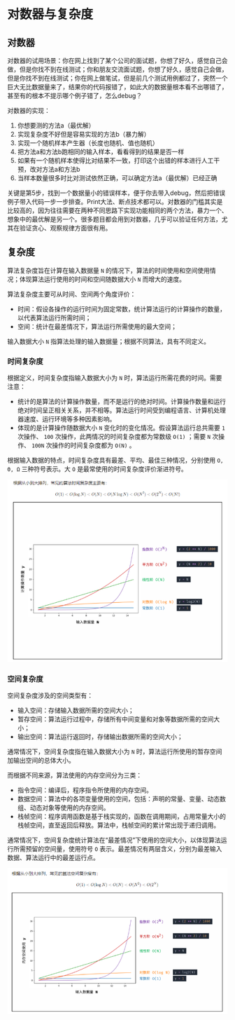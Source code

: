 # 对数器与复杂度

## 对数器

对数器的试用场景：你在网上找到了某个公司的面试题，你想了好久，感觉自己会做，但是你找不到在线测试；你和朋友交流面试题，你想了好久，感觉自己会做，但是你找不到在线测试；你在网上做笔试，但是前几个测试用例都过了，突然一个巨大无比数据量来了，结果你的代码报错了，如此大的数据量根本看不出哪错了，甚至有的根本不提示哪个例子错了，怎么debug？

对数器的实现：

1. 你想要测的方法a（最优解）
2. 实现复杂度不好但是容易实现的方法b（暴力解）
3. 实现一个随机样本产生器（长度也随机、值也随机）
4. 把方法a和方法b跑相同的输入样本，看看得到的结果是否一样
5. 如果有一个随机样本使得比对结果不一致，打印这个出错的样本进行人工干预，改对方法a和方法b
6. 当样本数量很多时比对测试依然正确，可以确定方法a（最优解）已经正确

关键是第5步，找到一个数据量小的错误样本，便于你去带入debug，然后把错误例子带入代码一步一步排查。Print大法、断点技术都可以。对数器的门槛其实是比较高的，因为往往需要在两种不同思路下实现功能相同的两个方法，暴力一个、想象中的最优解是另一个。很多题目都会用到对数器，几乎可以验证任何方法，尤其在验证贪心、观察规律方面很有用。

## 复杂度

算法复杂度旨在计算在输入数据量 `N` 的情况下，算法的时间使用和空间使用情况；体现算法运行使用的时间和空间随数据大小 `N` 而增大的速度。

算法复杂度主要可从时间、空间两个角度评价：

- 时间：假设各操作的运行时间为固定常数，统计算法运行的计算操作的数量，以代表算法运行所需时间；
- 空间：统计在最差情况下，算法运行所需使用的最大空间；

输入数据大小 `N` 指算法处理的输入数据量；根据不同算法，具有不同定义。

### 时间复杂度

根据定义，时间复杂度指输入数据大小为 `N` 时，算法运行所需花费的时间。需要注意：

- 统计的是算法的计算操作数量，而不是运行的绝对时间。计算操作数量和运行绝对时间呈正相关关系，并不相等。算法运行时间受到编程语言、计算机处理器速度、运行环境等多种因素影响。
- 体现的是计算操作随数据大小 `N` 变化时的变化情况。假设算法运行总共需要 `1` 次操作、 `100` 次操作，此两情况的时间复杂度都为常数级 `O(1)` ；需要 `N` 次操作、 `100N` 次操作的时间复杂度都为 `O(N)` 。

根据输入数据的特点，时间复杂度具有最差、平均、最佳三种情况，分别使用 `O, Θ, Ω` 三种符号表示。大 `O` 是最常使用的时间复杂度评价渐进符号。

![image](./images/时间复杂度.png)

### 空间复杂度

空间复杂度涉及的空间类型有：

- 输入空间：存储输入数据所需的空间大小；
- 暂存空间：算法运行过程中，存储所有中间变量和对象等数据所需的空间大小；
- 输出空间：算法运行返回时，存储输出数据所需的空间大小；

通常情况下，空间复杂度指在输入数据大小为 `N` 时，算法运行所使用的暂存空间加输出空间的总体大小。

而根据不同来源，算法使用的内存空间分为三类：

- 指令空间：编译后，程序指令所使用的内存空间。
- 数据空间：算法中的各项变量使用的空间，包括：声明的常量、变量、动态数组、动态对象等使用的内存空间。
- 栈帧空间：程序调用函数是基于栈实现的，函数在调用期间，占用常量大小的栈帧空间，直至返回后释放。算法中，栈帧空间的累计常出现于递归调用。

通常情况下，空间复杂度统计算法在“最差情况”下使用的空间大小，以体现算法运行所需预留的空间量，使用符号 `O` 表示。最差情况有两层含义，分别为最差输入数据、算法运行中的最差运行点。

![image](./images/空间复杂度.png)
